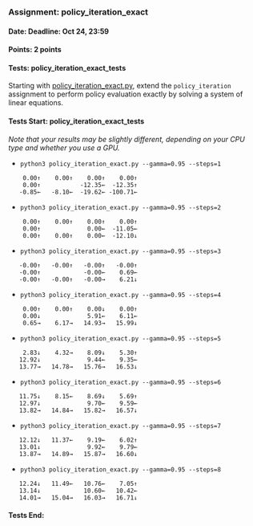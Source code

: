 ### Assignment: policy_iteration_exact
#### Date: Deadline: Oct 24, 23:59
#### Points: 2 points
#### Tests: policy_iteration_exact_tests

Starting with [policy_iteration_exact.py](https://github.com/ufal/npfl122/tree/past-2122/labs/02/policy_iteration_exact.py),
extend the `policy_iteration` assignment to perform policy evaluation
exactly by solving a system of linear equations.

#### Tests Start: policy_iteration_exact_tests
_Note that your results may be slightly different, depending on your CPU type and whether you use a GPU._
- `python3 policy_iteration_exact.py --gamma=0.95 --steps=1`
```
    0.00↑    0.00↑    0.00↑    0.00↑
    0.00↑           -12.35←  -12.35↑
   -0.85←   -8.10←  -19.62← -100.71←
```
- `python3 policy_iteration_exact.py --gamma=0.95 --steps=2`
```
    0.00↑    0.00↑    0.00↑    0.00↑
    0.00↑             0.00←  -11.05←
    0.00↑    0.00↑    0.00←  -12.10↓
```
- `python3 policy_iteration_exact.py --gamma=0.95 --steps=3`
```
   -0.00↑   -0.00↑   -0.00↑   -0.00↑
   -0.00↑            -0.00←    0.69←
   -0.00↑   -0.00↑   -0.00→    6.21↓
```
- `python3 policy_iteration_exact.py --gamma=0.95 --steps=4`
```
    0.00↑    0.00↑    0.00↓    0.00↑
    0.00↓             5.91←    6.11←
    0.65→    6.17→   14.93→   15.99↓
```
- `python3 policy_iteration_exact.py --gamma=0.95 --steps=5`
```
    2.83↓    4.32→    8.09↓    5.30↑
   12.92↓             9.44←    9.35←
   13.77→   14.78→   15.76→   16.53↓
```
- `python3 policy_iteration_exact.py --gamma=0.95 --steps=6`
```
   11.75↓    8.15←    8.69↓    5.69↑
   12.97↓             9.70←    9.59←
   13.82→   14.84→   15.82→   16.57↓
```
- `python3 policy_iteration_exact.py --gamma=0.95 --steps=7`
```
   12.12↓   11.37←    9.19←    6.02↑
   13.01↓             9.92←    9.79←
   13.87→   14.89→   15.87→   16.60↓
```
- `python3 policy_iteration_exact.py --gamma=0.95 --steps=8`
```
   12.24↓   11.49←   10.76←    7.05↑
   13.14↓            10.60←   10.42←
   14.01→   15.04→   16.03→   16.71↓
```
#### Tests End:
